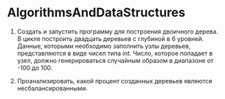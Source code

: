 # AlgorithmsAndDataStructures
1. Создать и запустить программу для построения двоичного дерева.
В цикле построить двадцать деревьев с глубиной в 6 уровней.
Данные, которыми необходимо заполнить узлы деревьев, представляются в виде чисел типа int.
Число, которое попадает в узел, должно генерироваться случайным образом в диапазоне от -100 до 100.

2. Проанализировать, какой процент созданных деревьев являются несбалансированными.
